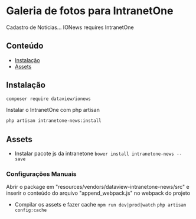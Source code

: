 
# Galeria de fotos para IntranetOne
Cadastro de Notícias...
IONews requires IntranetOne
## Conteúdo
 
- [Instalação](#instalação)
- [Assets](#assets) 

## Instalação

```sh
composer require dataview/ionews
```
Instalar o IntranetOne com php artisan
```sh
php artisan intranetone-news:install
```


## Assets
  
 - Instalar pacote js da intranetone
 `bower install intranetone-news --save`


### Configurações Manuais

Abrir o package em "resources/vendors/dataview-intranetone-news/src" e inserir o conteúdo do arquivo "append_webpack.js" no webpack do projeto

 - Compilar os assets e fazer cache
 `npm run dev|prod|watch`
 `php artisan config:cache`
 